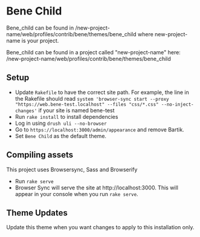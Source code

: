 # Bene Child

Bene_child can be found in
/new-project-name/web/profiles/contrib/bene/themes/bene_child
where new-project-name is your project.

Bene_child can be found in a project called "new-project-name" here:
/new-project-name/web/profiles/contrib/bene/themes/bene_child

## Setup
- Update `Rakefile` to have the correct site path.
  For example, the line in the Rakefile should read
  `system 'browser-sync start --proxy "https://web.bene-test.localhost"
  --files "css/*.css" --no-inject-changes'`
  if your site is named bene-test
- Run `rake install` to install dependencies
- Log in using `drush uli --no-browser`
- Go to `https://localhost:3000/admin/appearance` and remove Bartik.
- Set `Bene Child` as the default theme.

## Compiling assets
This project uses Browsersync, Sass and Browserify
- Run `rake serve`
- Browser Sync will serve the site at http://localhost:3000.
  This will appear in your console when you run `rake serve`.

## Theme Updates
Update this theme when you want changes to apply to this installation only.
